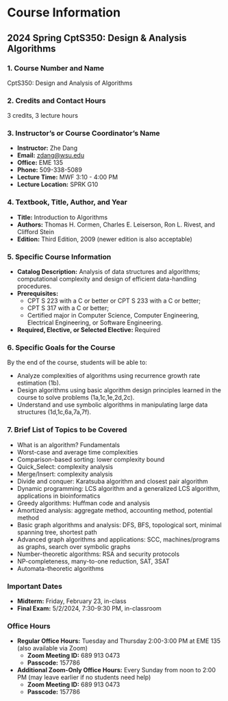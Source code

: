 # Course Information

## 2024 Spring CptS350: Design & Analysis Algorithms

### 1. Course Number and Name
CptS350: Design and Analysis of Algorithms

### 2. Credits and Contact Hours
3 credits, 3 lecture hours

### 3. Instructor’s or Course Coordinator’s Name
- **Instructor:** Zhe Dang
- **Email:** [zdang@wsu.edu](mailto:zdang@wsu.edu)
- **Office:** EME 135
- **Phone:** 509-338-5089
- **Lecture Time:** MWF 3:10 - 4:00 PM
- **Lecture Location:** SPRK G10


### 4. Textbook, Title, Author, and Year
- **Title:** Introduction to Algorithms
- **Authors:** Thomas H. Cormen, Charles E. Leiserson, Ron L. Rivest, and Clifford Stein
- **Edition:** Third Edition, 2009 (newer edition is also acceptable)

### 5. Specific Course Information
- **Catalog Description:** Analysis of data structures and algorithms; computational complexity and design of efficient data-handling procedures.
- **Prerequisites:** 
  - CPT S 223 with a C or better or CPT S 233 with a C or better;
  - CPT S 317 with a C or better;
  - Certified major in Computer Science, Computer Engineering, Electrical Engineering, or Software Engineering.
- **Required, Elective, or Selected Elective:** Required

### 6. Specific Goals for the Course
By the end of the course, students will be able to:
- Analyze complexities of algorithms using recurrence growth rate estimation (1b).
- Design algorithms using basic algorithm design principles learned in the course to solve problems (1a,1c,1e,2d,2c).
- Understand and use symbolic algorithms in manipulating large data structures (1d,1c,6a,7a,7f).

### 7. Brief List of Topics to be Covered
- What is an algorithm? Fundamentals
- Worst-case and average time complexities
- Comparison-based sorting: lower complexity bound
- Quick_Select: complexity analysis
- Merge/Insert: complexity analysis
- Divide and conquer: Karatsuba algorithm and closest pair algorithm
- Dynamic programming: LCS algorithm and a generalized LCS algorithm, applications in bioinformatics
- Greedy algorithms: Huffman code and analysis
- Amortized analysis: aggregate method, accounting method, potential method
- Basic graph algorithms and analysis: DFS, BFS, topological sort, minimal spanning tree, shortest path
- Advanced graph algorithms and applications: SCC, machines/programs as graphs, search over symbolic graphs
- Number-theoretic algorithms: RSA and security protocols
- NP-completeness, many-to-one reduction, SAT, 3SAT
- Automata-theoretic algorithms

### Important Dates
- **Midterm:** Friday, February 23, in-class
- **Final Exam:** 5/2/2024, 7:30-9:30 PM, in-classroom

### Office Hours
- **Regular Office Hours:** Tuesday and Thursday 2:00-3:00 PM at EME 135 (also available via Zoom)
  - **Zoom Meeting ID:** 689 913 0473
  - **Passcode:** 157786
- **Additional Zoom-Only Office Hours:** Every Sunday from noon to 2:00 PM (may leave earlier if no students need help)
  - **Zoom Meeting ID:** 689 913 0473
  - **Passcode:** 157786
